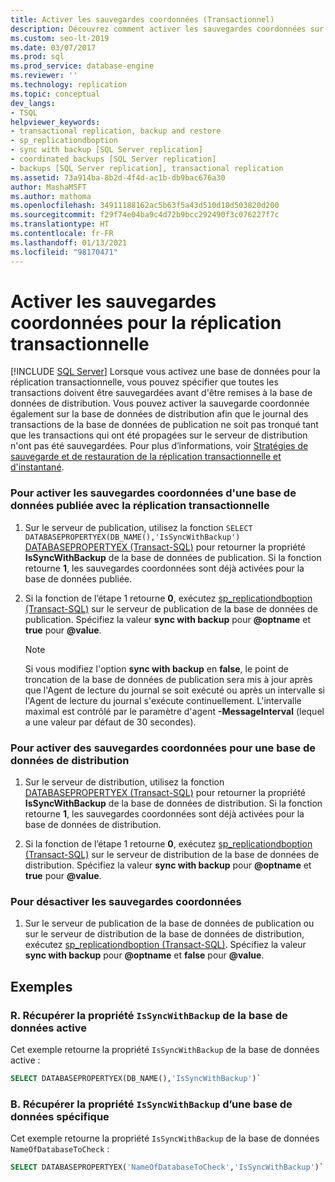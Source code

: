 ```yaml
---
title: Activer les sauvegardes coordonnées (Transactionnel)
description: Découvrez comment activer les sauvegardes coordonnées sur la base de données de distribution afin que le journal des transactions de la base de données de publication Réplication transactionnelle ne soit pas tronqué tant que les transactions qui ont été propagées sur le serveur de distribution n’ont pas été sauvegardées.
ms.custom: seo-lt-2019
ms.date: 03/07/2017
ms.prod: sql
ms.prod_service: database-engine
ms.reviewer: ''
ms.technology: replication
ms.topic: conceptual
dev_langs:
- TSQL
helpviewer_keywords:
- transactional replication, backup and restore
- sp_replicationdboption
- sync with backup [SQL Server replication]
- coordinated backups [SQL Server replication]
- backups [SQL Server replication], transactional replication
ms.assetid: 73a914ba-8b2d-4f4d-ac1b-db9bac676a30
author: MashaMSFT
ms.author: mathoma
ms.openlocfilehash: 34911188162ac5b63f5a43d510d10d503820d200
ms.sourcegitcommit: f29f74e04ba9c4d72b9bcc292490f3c076227f7c
ms.translationtype: HT
ms.contentlocale: fr-FR
ms.lasthandoff: 01/13/2021
ms.locfileid: "98170471"
---
```

# <a name="enable-coordinated-backups-for-transactional-replication"></a>Activer les sauvegardes coordonnées pour la réplication transactionnelle
[!INCLUDE [SQL Server](../../../includes/applies-to-version/sqlserver.md)]
  Lorsque vous activez une base de données pour la réplication transactionnelle, vous pouvez spécifier que toutes les transactions doivent être sauvegardées avant d'être remises à la base de données de distribution. Vous pouvez activer la sauvegarde coordonnée également sur la base de données de distribution afin que le journal des transactions de la base de données de publication ne soit pas tronqué tant que les transactions qui ont été propagées sur le serveur de distribution n'ont pas été sauvegardées. Pour plus d’informations, voir [Stratégies de sauvegarde et de restauration de la réplication transactionnelle et d'instantané](../../../relational-databases/replication/administration/strategies-for-backing-up-and-restoring-snapshot-and-transactional-replication.md).  
  
### <a name="to-enable-coordinated-backups-for-a-database-published-with-transactional-replication"></a>Pour activer les sauvegardes coordonnées d'une base de données publiée avec la réplication transactionnelle  
  
1.  Sur le serveur de publication, utilisez la fonction `SELECT DATABASEPROPERTYEX(DB_NAME(),'IsSyncWithBackup')` [DATABASEPROPERTYEX &#40;Transact-SQL&#41;](../../../t-sql/functions/databasepropertyex-transact-sql.md) pour retourner la propriété **IsSyncWithBackup** de la base de données de publication. Si la fonction retourne **1**, les sauvegardes coordonnées sont déjà activées pour la base de données publiée.  
  
2.  Si la fonction de l’étape 1 retourne **0**, exécutez [sp_replicationdboption &#40;Transact-SQL&#41;](../../../relational-databases/system-stored-procedures/sp-replicationdboption-transact-sql.md) sur le serveur de publication de la base de données de publication. Spécifiez la valeur **sync with backup** pour **\@optname** et **true** pour **\@value**.  
  
    > [!NOTE]  
    >  Si vous modifiez l'option **sync with backup** en **false**, le point de troncation de la base de données de publication sera mis à jour après que l'Agent de lecture du journal se soit exécuté ou après un intervalle si l'Agent de lecture du journal s'exécute continuellement. L'intervalle maximal est contrôlé par le paramètre d'agent **-MessageInterval** (lequel a une valeur par défaut de 30 secondes).  
  
### <a name="to-enable-coordinated-backups-for-a-distribution-database"></a>Pour activer des sauvegardes coordonnées pour une base de données de distribution  
  
1.  Sur le serveur de distribution, utilisez la fonction [DATABASEPROPERTYEX &#40;Transact-SQL&#41;](../../../t-sql/functions/databasepropertyex-transact-sql.md) pour retourner la propriété **IsSyncWithBackup** de la base de données de distribution. Si la fonction retourne **1**, les sauvegardes coordonnées sont déjà activées pour la base de données de distribution.  
  
2.  Si la fonction de l’étape 1 retourne **0**, exécutez [sp_replicationdboption &#40;Transact-SQL&#41;](../../../relational-databases/system-stored-procedures/sp-replicationdboption-transact-sql.md) sur le serveur de distribution de la base de données de distribution. Spécifiez la valeur **sync with backup** pour **\@optname** et **true** pour **\@value**.  
  
### <a name="to-disable-coordinated-backups"></a>Pour désactiver les sauvegardes coordonnées  
  
1.  Sur le serveur de publication de la base de données de publication ou sur le serveur de distribution de la base de données de distribution, exécutez [sp_replicationdboption &#40;Transact-SQL&#41;](../../../relational-databases/system-stored-procedures/sp-replicationdboption-transact-sql.md). Spécifiez la valeur **sync with backup** pour **\@optname** et **false** pour **\@value**.  
  
## <a name="examples"></a>Exemples  
  
### <a name="a-retrieve-the-issyncwithbackup-property-for-the-current-database"></a>R. Récupérer la propriété `IsSyncWithBackup` de la base de données active

Cet exemple retourne la propriété `IsSyncWithBackup` de la base de données active :
  
```sql
SELECT DATABASEPROPERTYEX(DB_NAME(),'IsSyncWithBackup')`
```

### <a name="b-retrieve-the-issyncwithbackup-property-for-a-specific-database"></a>B. Récupérer la propriété `IsSyncWithBackup` d’une base de données spécifique

Cet exemple retourne la propriété `IsSyncWithBackup` de la base de données `NameOfDatabaseToCheck` :
  
```sql
SELECT DATABASEPROPERTYEX('NameOfDatabaseToCheck','IsSyncWithBackup')`
```
